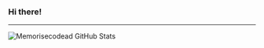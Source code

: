 ### Hi there! 
---
<img align="left" alt ="Memorisecodead GitHub Stats" src = "https://github-readme-stats.vercel.app/api?username=memorisecodead&border_color=true&theme=dark" />




